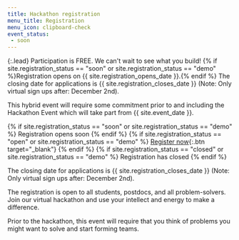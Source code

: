 ```yaml
---
title: Hackathon registration
menu_title: Registration
menu_icon: clipboard-check
event_status:
 - soon
---
```


{:.lead}
Participation is FREE. 
We can't wait to see what you build!
{% if site.registration_status
== "soon" or site.registration_status == "demo" %}Registration opens on
{{ site.registration_opens_date }}.{% endif %} The closing date for applications
is {{ site.registration_closes_date }} (Note: Only virtual sign ups after: December 2nd).

<div class="aside" markdown="1">
This hybrid event will require some commitment prior to and including the
Hackathon Event which will take part from {{ site.event_date }}.

{% if site.registration_status == "soon" or site.registration_status == "demo" %}
  <a class="btn disabled">Registration opens soon</a>
{% endif %}
{% if site.registration_status == "open" or site.registration_status == "demo" %}
  [Register now](https://docs.google.com/forms/d/e/1FAIpQLScRwGIpd-Um26nhHcYuJvjmmtkgnv_s36ryoD5jpukNbcGx2Q/viewform){:.btn target="_blank"}
{% endif %}
{% if site.registration_status == "closed" or site.registration_status == "demo" %}
  <a class="btn disabled">Registration has closed</a>
{% endif %}

The closing date for applications is {{ site.registration_closes_date }} (Note: Only virtual sign ups after: December 2nd).
</div>

The registration is open to all students, postdocs, and all problem-solvers.
Join our virtual hackathon and use your intellect and energy to make a difference.

Prior to the hackathon, this event will require that you think of problems you might want to solve and start forming teams. 

